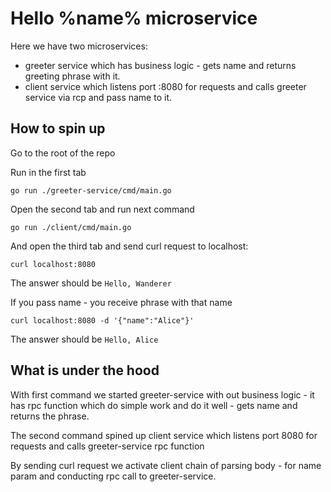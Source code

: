 # Hello %name% microservice
Here we have two microservices:
- greeter service which has business logic - gets name and returns greeting phrase with it.
- client service which listens port :8080 for requests and calls greeter service via rcp and pass name to it.

## How to spin up

Go to the root of the repo

Run in the first tab

```go run ./greeter-service/cmd/main.go```

Open the second tab and run next command

```go run ./client/cmd/main.go```

And open the third tab and send curl request to localhost:

```curl localhost:8080```

The answer should be `Hello, Wanderer`

If you pass name - you receive phrase with that name

```curl localhost:8080 -d '{"name":"Alice"}'```

The answer should be `Hello, Alice`

## What is under the hood

With first command we started greeter-service with out business logic - it has rpc function which do simple work and do it well - gets name and returns the phrase.

The second command spined up client service which listens port 8080 for requests and calls greeter-service rpc function

By sending curl request we activate client chain of parsing body - for name param and conducting rpc call to greeter-service.


